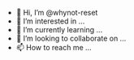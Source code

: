 - 👋 Hi, I’m @whynot-reset
- 👀 I’m interested in ...
- 🌱 I’m currently learning ...
- 💞️ I’m looking to collaborate on ...
- 📫 How to reach me ...

<!---
whynot-reset/whynot-reset is a ✨ special ✨ repository because its `README.md` (this file) appears on your GitHub profile.
You can click the Preview link to take a look at your changes.
--->
